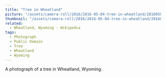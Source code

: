 ```yaml
---
title: "Tree in Wheatland"
picture: "/assets/camera-roll/2016/2016-05-04-tree-in-wheatland/20160505_014658020_iOS.jpg"
thumbnail: "/assets/camera-roll/2016/2016-05-04-tree-in-wheatland/20160505_014658020_iOS-thumbnail.jpg"
related:
  - Wheatland, Wyoming - Wikipedia
tags:
  - Photograph
  - Public Domain
  - Tree
  - Wheatland
  - Wyoming
---
```

A photograph of a tree in Wheatland, Wyoming.